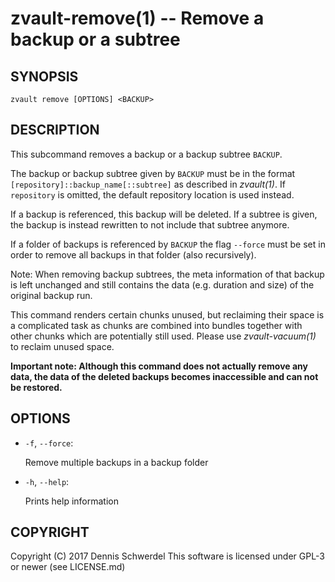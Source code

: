 zvault-remove(1) -- Remove a backup or a subtree
================================================

## SYNOPSIS

`zvault remove [OPTIONS] <BACKUP>`


## DESCRIPTION

This subcommand removes a backup or a backup subtree `BACKUP`.

The backup or backup subtree given by `BACKUP` must be in the format
`[repository]::backup_name[::subtree]` as described in _zvault(1)_.
If `repository` is omitted, the default repository location is used instead.

If a backup is referenced, this backup will be deleted. If a subtree is given,
the backup is instead rewritten to not include that subtree anymore.

If a folder of backups is referenced by `BACKUP` the flag `--force` must be set
in order to remove all backups in that folder (also recursively).

Note: When removing backup subtrees, the meta information of that backup is left
unchanged and still contains the data (e.g. duration and size) of the original
backup run.

This command renders certain chunks unused, but reclaiming their space is a
complicated task as chunks are combined into bundles together with other chunks
which are potentially still used. Please use _zvault-vacuum(1)_ to reclaim
unused space.

**Important note: Although this command does not actually remove any data, the
data of the deleted backups becomes inaccessible and can not be restored.**


## OPTIONS

  * `-f`, `--force`:

    Remove multiple backups in a backup folder


  * `-h`, `--help`:

    Prints help information


## COPYRIGHT

Copyright (C) 2017  Dennis Schwerdel
This software is licensed under GPL-3 or newer (see LICENSE.md)
